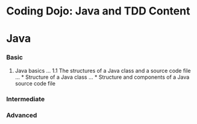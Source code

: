 # Coding Dojo: Java and TDD Content

# Java
### Basic
1. Java basics
... 1.1 The structures of a Java class and a source code file
... * Structure of a Java class
... * Structure and components of a Java source code file

### Intermediate


### Advanced
